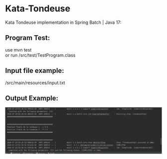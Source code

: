 # Kata-Tondeuse
Kata Tondeuse implementation in Spring Batch | Java 17:

## Program Test: 
use mvn test</br>
or run /src/test/TestProgram.class
## Input file example: 
/src/main/resources/input.txt
## Output Example:
![Description of the image](images/output.png)

